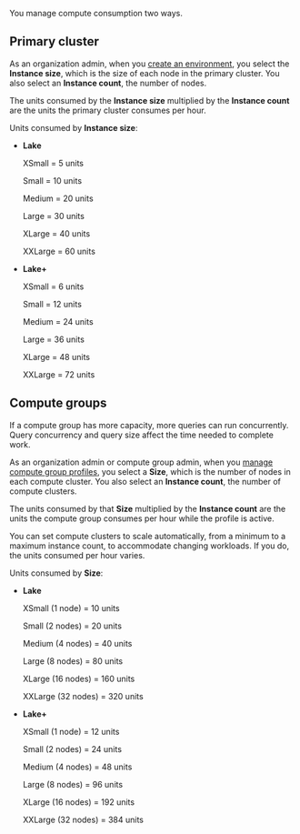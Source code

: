 
You manage compute consumption two ways.

## Primary cluster


As an organization admin, when you [create an environment](qiv1640281527006.md), you select the **Instance size**, which is the size of each node in the primary cluster. You also select an **Instance count**, the number of nodes.

The units consumed by the **Instance size** multiplied by the **Instance count** are the units the primary cluster consumes per hour.

Units consumed by **Instance size**:

-   **Lake**

    XSmall = 5 units

    Small = 10 units

    Medium = 20 units

    Large = 30 units

    XLarge = 40 units

    XXLarge = 60 units

-   **Lake+**

    XSmall = 6 units

    Small = 12 units

    Medium = 24 units

    Large = 36 units

    XLarge = 48 units

    XXLarge = 72 units


## Compute groups


If a compute group has more capacity, more queries can run concurrently. Query concurrency and query size affect the time needed to complete work.

As an organization admin or compute group admin, when you [manage compute group profiles](dvl1640281718303.md), you select a **Size**, which is the number of nodes in each compute cluster. You also select an **Instance count**, the number of compute clusters.

The units consumed by that **Size** multiplied by the **Instance count** are the units the compute group consumes per hour while the profile is active.

You can set compute clusters to scale automatically, from a minimum to a maximum instance count, to accommodate changing workloads. If you do, the units consumed per hour varies.

Units consumed by **Size**:

-   **Lake**

    XSmall (1 node) = 10 units

    Small (2 nodes) = 20 units

    Medium (4 nodes) = 40 units

    Large (8 nodes) = 80 units

    XLarge (16 nodes) = 160 units

    XXLarge (32 nodes) = 320 units

-   **Lake+**

    XSmall (1 node) = 12 units

    Small (2 nodes) = 24 units

    Medium (4 nodes) = 48 units

    Large (8 nodes) = 96 units

    XLarge (16 nodes) = 192 units

    XXLarge (32 nodes) = 384 units


